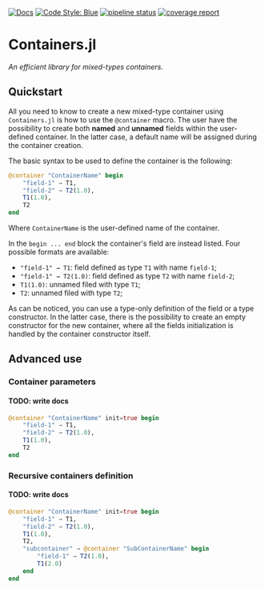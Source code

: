 [![Docs](https://img.shields.io/badge/docs-latest-blue.svg)](https://astronaut-tools.gitlab.io/julia/core/Containers/latest/)
[![Code Style: Blue](https://img.shields.io/badge/code%20style-blue-4495d1.svg)](https://github.com/invenia/BlueStyle)
[![pipeline status](https://gitlab.com/astronaut-tools/julia/core/Containers/badges/master/pipeline.svg)](https://gitlab.com/astronaut-tools/julia/core/Containers/-/commits/master)
[![coverage report](https://gitlab.com/astronaut-tools/julia/core/Containers/badges/master/coverage.svg)](https://gitlab.com/astronaut-tools/julia/core/Containers/-/commits/master)

# Containers.jl

*An efficient library for mixed-types containers.*

## Quickstart

All you need to know to create a new mixed-type container using `Containers.jl` is how to use
the `@container` macro. The user have the possibility to create both **named** and **unnamed**
fields within the user-defined container. In the latter case, a default name will be assigned
during the container creation.

The basic syntax to be used to define the container is the following:

```julia
@container "ContainerName" begin
    "field-1" → T1,
    "field-2" → T2(1.0),
    T1(1.0),
    T2
end
```

Where `ContainerName` is the user-defined name of the container.

In the `begin ... end` block the container's field are instead listed. Four possible formats
are available:

- `"field-1" → T1`: field defined as type `T1` with name `field-1`;
- `"field-1" → T2(1.0)`: field defined as type `T2` with name `field-2`;
- `T1(1.0)`: unnamed filed with type `T1`;
- `T2`: unnamed filed with type `T2`;

As can be noticed, you can use a type-only definition of the field or a type constructor.
In the latter case, there is the possibility to create an empty constructor for the new
container, where all the fields initialization is handled by the container constructor itself.

## Advanced use

### Container parameters

#### TODO: write docs

```julia
@container "ContainerName" init=true begin
    "field-1" → T1,
    "field-2" → T2(1.0),
    T1(1.0),
    T2
end
```

### Recursive containers definition

#### TODO: write docs

```julia
@container "ContainerName" init=true begin
    "field-1" → T1,
    "field-2" → T2(1.0),
    T1(1.0),
    T2,
    "subcontainer" → @container "SubContainerName" begin
        "field-1" → T2(1.0),
        T1(2.0)
    end
end
```
